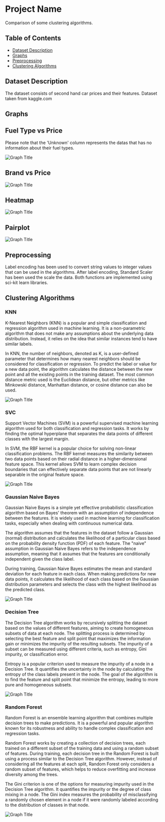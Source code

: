 # Project Name

Comparison of some clustering algorithms.

## Table of Contents

- [Dataset Description](#dataset-description)
- [Graphs](#graphs)
- [Preprocessing](#preprocessing)
- [Clustering Algorithms](#clustering-algorithms)

## Dataset Description

The dataset consists of second hand car prices and their features. Dataset taken from kaggle.com

## Graphs

## Fuel Type vs Price
Please note that the 'Unknown' column represents the datas that has no information about their fuel types.

![Graph Title](/fuel_vs_price.png)

## Brand vs Price

![Graph Title](/brand_vs_price.png)

## Heatmap

![Graph Title](heatmap.png)

## Pairplot

![Graph Title](pairplot.png)

## Preprocessing

Label encoding has been used to convert string values to integer values that can be used in the algorithms.
After label encoding, Standard Scaler has been used the scale the data. Both functions are implemented using sci-kit learn libraries.

## Clustering Algorithms

### KNN

K-Nearest Neighbors (KNN) is a popular and simple classification and regression algorithm used in machine learning. It is a non-parametric algorithm that does not make any assumptions about the underlying data distribution. Instead, it relies on the idea that similar instances tend to have similar labels.

In KNN, the number of neighbors, denoted as K, is a user-defined parameter that determines how many nearest neighbors should be considered for classification or regression. To predict the label or value for a new data point, the algorithm calculates the distance between the new point and all the existing points in the training dataset. The most common distance metric used is the Euclidean distance, but other metrics like Minkowski distance, Manhattan distance, or cosine distance can also be used.

![Graph Title](knn.png)

### SVC

Support Vector Machines (SVM) is a powerful supervised machine learning algorithm used for both classification and regression tasks. It works by finding the optimal hyperplane that separates the data points of different classes with the largest margin.

In SVM, the RBF kernel is a popular choice for solving non-linear classification problems. The RBF kernel measures the similarity between two data points based on their radial distance in a higher-dimensional feature space. This kernel allows SVM to learn complex decision boundaries that can effectively separate data points that are not linearly separable in the original feature space.

![Graph Title](svc.png)

### Gaussian Naive Bayes

Gaussian Naive Bayes is a simple yet effective probabilistic classification algorithm based on Bayes' theorem with an assumption of independence between the features. It is widely used in machine learning for classification tasks, especially when dealing with continuous numerical data.

The algorithm assumes that the features in the dataset follow a Gaussian (normal) distribution and calculates the likelihood of a particular class based on the probability density function (PDF) of each feature. The "naive" assumption in Gaussian Naive Bayes refers to the independence assumption, meaning that it assumes that the features are conditionally independent given the class label.

During training, Gaussian Naive Bayes estimates the mean and standard deviation for each feature in each class. When making predictions for new data points, it calculates the likelihood of each class based on the Gaussian distribution parameters and selects the class with the highest likelihood as the predicted class.

![Graph Title](gnb.png)

### Decision Tree

The Decision Tree algorithm works by recursively splitting the dataset based on the values of different features, aiming to create homogeneous subsets of data at each node. The splitting process is determined by selecting the best feature and split point that maximizes the information gain or minimizes the impurity of the resulting subsets. The impurity of a subset can be measured using different criteria, such as entropy, Gini impurity, or classification error.

Entropy is a popular criterion used to measure the impurity of a node in a Decision Tree. It quantifies the uncertainty in the node by calculating the entropy of the class labels present in the node. The goal of the algorithm is to find the feature and split point that minimize the entropy, leading to more pure and homogeneous subsets.


![Graph Title](dt.png)

### Random Forest

Random Forest is an ensemble learning algorithm that combines multiple decision trees to make predictions. It is a powerful and popular algorithm known for its robustness and ability to handle complex classification and regression tasks.

Random Forest works by creating a collection of decision trees, each trained on a different subset of the training data and using a random subset of features. During training, each decision tree in the Random Forest is built using a process similar to the Decision Tree algorithm. However, instead of considering all the features at each split, Random Forest only considers a random subset of features, which helps to reduce overfitting and increase diversity among the trees.

The Gini criterion is one of the options for measuring impurity used in the Decision Tree algorithm. It quantifies the impurity or the degree of class mixing in a node. The Gini index measures the probability of misclassifying a randomly chosen element in a node if it were randomly labeled according to the distribution of classes in that node.

![Graph Title](rf.png)
